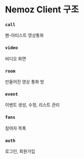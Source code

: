 # Nemoz Client 구조

### `call`
팬-아티스트 영상통화

### `video`
비디오 화면

### `room`
만들어진 영상 통화 방

### `event`
이벤트 생성, 수정, 리스트 관리

### `fans`
참여자 목록

### `auth`
로그인, 회원가입